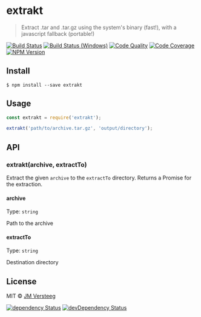 # extrakt

> Extract .tar and .tar.gz using the system's binary (fast!), with a javascript fallback (portable!)

[![Build Status][travis-image]][travis-url]
[![Build Status (Windows)][appveyor-image]][appveyor-url]
[![Code Quality][codeclimate-image]][codeclimate-url]
[![Code Coverage][coveralls-image]][coveralls-url]
[![NPM Version][npm-image]][npm-url]


## Install

```
$ npm install --save extrakt
```


## Usage

```js
const extrakt = require('extrakt');

extrakt('path/to/archive.tar.gz', 'output/directory');
```


## API

### extrakt(archive, extractTo)

Extract the given `archive` to the `extractTo` directory. Returns a Promise for the extraction.

#### archive

Type: `string`

Path to the archive

#### extractTo

Type: `string`

Destination directory

## License

MIT © [JM Versteeg](http://github.com/jmversteeg)

[![dependency Status][david-image]][david-url]
[![devDependency Status][david-dev-image]][david-dev-url]

[travis-image]: https://img.shields.io/travis/jmversteeg/extrakt.svg?style=flat-square
[travis-url]: https://travis-ci.org/jmversteeg/extrakt

[appveyor-image]: https://img.shields.io/appveyor/ci/jmversteeg/extrakt.svg?style=flat-square&label=build+(Windows)
[appveyor-url]: https://ci.appveyor.com/project/jmversteeg/extrakt

[codeclimate-image]: https://img.shields.io/codeclimate/github/jmversteeg/extrakt.svg?style=flat-square
[codeclimate-url]: https://codeclimate.com/github/jmversteeg/extrakt

[david-image]: https://img.shields.io/david/jmversteeg/extrakt.svg?style=flat-square
[david-url]: https://david-dm.org/jmversteeg/extrakt

[david-dev-image]: https://img.shields.io/david/dev/jmversteeg/extrakt.svg?style=flat-square
[david-dev-url]: https://david-dm.org/jmversteeg/extrakt#info=devDependencies

[coveralls-image]: https://img.shields.io/coveralls/jmversteeg/extrakt.svg?style=flat-square
[coveralls-url]: https://coveralls.io/r/jmversteeg/extrakt

[npm-image]: https://img.shields.io/npm/v/extrakt.svg?style=flat-square
[npm-url]: https://www.npmjs.com/package/extrakt
